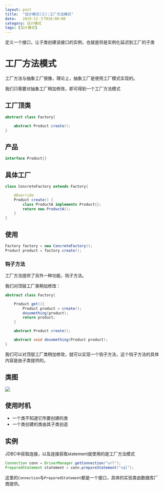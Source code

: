```yaml
---
layout: post
title:  "设计模式(三):工厂方法模式"
date:   2019-12-５T018:00:00
category: 设计模式
tags: [设计模式]
---
```


定义一个接口，让子类创建该接口的实例，也就是将是实例化延迟到工厂的子类

# 工厂方法模式

工厂方法与抽象工厂很像，理论上，抽象工厂是使用工厂模式实现的。

我们只需要对抽象工厂稍加修改，即可得到一个工厂方法模式

## 工厂顶类

```java
abstract class Factory{

    abstract Product create();
}
```

## 产品

```java
interface Product{}
```

## 具体工厂

```java
class ConcreteFactory extends Factory{

    @Override
    Product create() {
        class ProductA implements Product{};
        return new ProductA();
    }
}
```

## 使用

```java
Factory factory = new ConcreteFactory();
Product product = factory.create();
```

### 钩子方法

工厂方法提供了另外一种功能，钩子方法。

我们对顶层工厂类稍加修改：

```java
abstract class Factory{

    Product get(){
        Product product = create();
        dosomething(product);
        return product;
    }

    abstract Product create();

    abstract void dosomething(Product product);
}
```

我们可以对顶层工厂类稍加修改，就可以实现一个钩子方法，这个钩子方法的具体内容是由子类提供的。

## 类图

![](https://images0.cnblogs.com/i/657084/201408/202109111907872.png)

## 使用时机

- 一个类不知道它所要创建的类
- 一个类创建的类由其子类创造

## 实例

JDBC中获取连接，以及连接获取statement就使用的是工厂方法模式

```java
Connection conn = DriverManager.getConnection("url");
PreparedStatement statement = conn.prepareStatement("sql");
```

这里的`Connection`与`PreparedStatement`都是一个接口，具体的实现类由数据库厂商提供。



